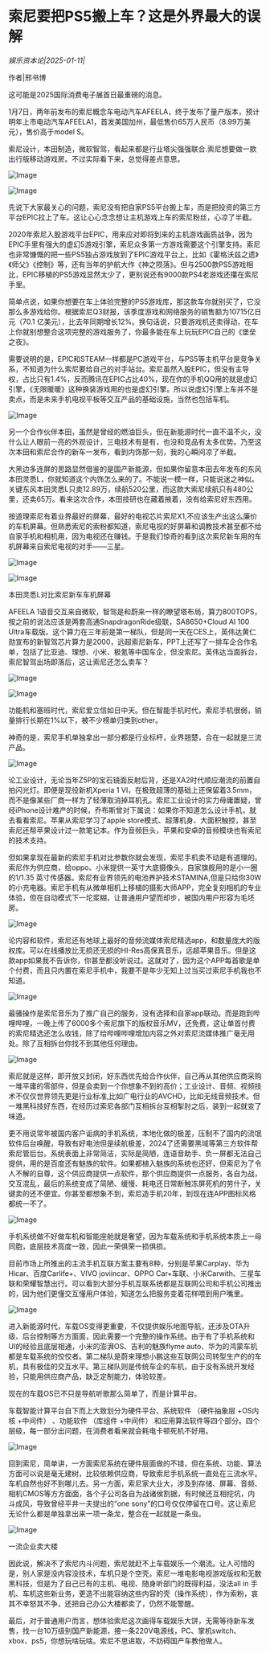 # 索尼要把PS5搬上车？这是外界最大的误解

*娱乐资本论|2025-01-11|*

作者|邢书博

这可能是2025国际消费电子展首日最重磅的消息。

1月7日，两年前发布的索尼概念车电动汽车AFEELA，终于发布了量产版本，预计明年上市电动汽车AFEELA1，首发美国加州，最低售价65万人民币（8.99万美元），售价高于model S。

索尼设计，本田制造，微软智驾，看起来都是行业塔尖强强联合.索尼想要做一款出行版移动游戏房。不过实际看下来，总觉得差点意思。

![Image](https://q5.itc.cn/images01/20250111/284fbbef91914d4f97f0ccabcd3b77d4.jpeg)

![Image](https://q3.itc.cn/images01/20250111/97a36e2863c74f5f9597c9174ccfa3a0.jpeg)

先说下大家最关心的问题，索尼没有把自家PS5平台搬上车，而是把投资的第三方平台EPIC拉上了车。这让心心念念想让主机游戏上车的索尼粉丝，心凉了半截。

2020年索尼入股游戏平台EPIC，用来应对即将到来的主机游戏画质战争，因为EPIC手里有强大的虚幻5游戏引擎，索尼众多第一方游戏需要这个引擎支持。索尼也非常慷慨的把一些PS5独占游戏放到了EPIC游戏平台上，比如《霍格沃兹之遗》《师父》《控制》等，还有当年的护航大作《神之陨落》。但与2500款PS5游戏相比，EPIC移植的PS5游戏显然太少了，更别说还有9000款PS4老游戏还攥在索尼手里。

简单点说，如果你想要在车上体验完整的PS5游戏库，那这款车你就别买了，它没那么多游戏给你。根据索尼Q3财报，该季度游戏和网络服务的销售额为10715亿日元（70.1 亿美元），比去年同期增长12%。换句话说，只要游戏机还卖得动，在车上你就别想整合这项完整的游戏服务了，你最多能在车上玩玩EPIC自己的《堡垒之夜》。

需要说明的是，EPIC和STEAM一样都是PC游戏平台，与PS5等主机平台是竞争关系，不知道为什么索尼要给自己的对手站台。索尼虽然入股EPIC，但没有主导权，占比只有1.4%，反而腾讯在EPIC占比40%，现在你的手机QQ用的就是虚幻引擎，《无限暖暖》这种换装游戏用的也是虚幻引擎。所以说虚幻引擎上车并不是卖点，而是未来手机电视平板等交互产品的基础设施，当然也包括车机。

![Image](https://q5.itc.cn/images01/20250111/f0b5d215b0c645638161038f0eaddb69.jpeg)

另一个合作伙伴本田，虽然是曾经的燃油巨头，但在新能源时代一直不温不火，没什么让人眼前一亮的外观设计，三电技术有是有，也没和竞品有太多优势。乃至这次本田和索尼合作的新车一发布，看到内饰那一刻，我的心瞬间凉了半截。

大黑边多连屏的思路显然借鉴的是国产新能源，但如果你留意本田去年发布的东风本田灵悉L，你就知道这个内饰怎么来的了。不能说一模一样，只能说迷之神似。关键东风本田灵悉L只卖12.89万，续航520公里，而这款大索尼续航只有480公里，还卖65万。看来这次合作，本田技研也在藏着掖着，没有给索尼好东西用。

按道理索尼有着业界最好的屏幕，最好的电视芯片索尼X1,不应该生产出这么廉价的车机屏幕。但熟悉索尼的索粉都知道，索尼电视的好屏幕和调教技术甚至都不给自家手机和相机用，因为电视还在赚钱。于是我们惊奇的看到这次索尼新车用的车机屏幕来自索尼电视的对手——三星。

![Image](https://q3.itc.cn/images01/20250111/38a7661c3e094420a5c427f86788fca2.jpeg)

![Image](https://q3.itc.cn/images01/20250111/6bdbcdf9cf814284bf4a99a330853a9e.jpeg)

本田灵悉L对比索尼新车车机屏幕

AFEELA 1语音交互来自微软，智驾是和蔚来一样的瞭望塔布局，算力800TOPS，按之前的说法应该是两套高通SnapdragonRide级联，SA8650+Cloud AI 100 Ultra车载版。这个算力在三年前是第一梯队，但是同一天在CES上，英伟达黄仁勋宣布的新智驾芯片算力是2000，远超索尼新车，PPT上还写了一排车企合作名单，包括了比亚迪、理想、小米、极氪等中国车企，但没索尼。英伟达当面拆台，索尼智驾出场即落后，这让索尼还怎么卖车？

![Image](https://q7.itc.cn/images01/20250111/d8276c82926a46e7868cf80ef268e6e1.jpeg)

![Image](https://q5.itc.cn/images01/20250111/85d0c378caf7470da110babd6ca2c61d.jpeg)

功能机和塞班时代，索尼爱立信如日中天。但在智能手机时代，索尼手机很弱，销量排行长期在1%以下，被不少榜单归类到other。

神奇的是，索尼手机单独拿出一部分都是行业标杆，业界翘楚，合在一起就是三流产品。

![Image](https://q6.itc.cn/images01/20250111/c43ae1b79f6a4224adde4e53f3c271d2.jpeg)

论工业设计，无论当年Z5P的宝石镜面反射后背，还是XA2时代顺应潮流的前置自拍闪光灯。即便是现役新机Xperia 1 VI，在极致超薄的基础上还保留着3.5mm，而不是像某些厂商一样为了轻薄取消掉耳机孔。索尼工业设计的实力毋庸置疑，曾经iPhone设计难产的时候，乔布斯曾对下属说：如果你不知道怎么设计手机，就去看看索尼。苹果从索尼学习了apple store模式、超薄机身、大面积触控，甚至索尼还帮苹果设计过一款笔记本。作为音频巨头，苹果和安卓的音频模块也有索尼的技术支持。

但如果拿现在最新的索尼手机对比参数你就会发现，索尼手机卖不动是有道理的。索尼作为供应商，给oppo、小米提供一英寸大底摄像头，自家旗舰用的是小一圈的1/1.35 英寸传感器。索尼有业界领先的电池养护技术STAMINA,但是只给你30W的小充电器。索尼手机有从微单相机上移植的摄影大师APP，完全复刻相机的专业体验，但在自动模式下一坨浆糊，让普通用户望而却步，被国内用户形容为毛坯房。

![Image](https://q8.itc.cn/images01/20250111/77bcd5ec729d4c558dd9faf3c61aa177.jpeg)

论内容和软件，索尼还有地球上最好的音频流媒体索尼精选app，和数量庞大的版权库。可以在线播放比无损还无损的HI-Res高保真音乐，远超苹果音乐。但是这款app如果我不告诉你，你甚至都没听说过。这就对了，因为这个APP每首歌是单个付费，而且只内置在索尼手机中，我要不是年少无知上过当买过索尼手机我也不知道。

![Image](https://q8.itc.cn/images01/20250111/3bfe581f284444a1a00100b03caaf98d.jpeg)

最骚操作是索尼音乐为了推广自己的服务，没有选择和自家app联动。而是跑到哔哩哔哩，一晚上传了6000多个索尼旗下的版权音乐MV，还免费，这让单首付费的索尼精选还怎么收钱，除了给哔哩哔哩增加内容之外对索尼流媒体推广毫无用处。除了互相拆台你找不到其他任何理由。

![Image](https://q3.itc.cn/images01/20250111/db90cb64cd4147edbf5c3b911827bd3d.jpeg)

索尼就是这样，即开放又封闭，好东西优先给合作伙伴，自己再从其他供应商采购一堆平庸的零部件，但是会卖到一个你想象不到的高价；工业设计、音频、视频技术不仅仅世界领先更是行业标准,比如广电行业的AVCHD，比如无线音频技术。但一堆黑科技好东西，在经历过索尼各部门互相拆台互相掣肘之后，装到一起就变了味道。

更不用说常年被国内客户诟病的手机系统，本地化做的极差，压制不了国内的流氓软件后台唤醒，导致有好电池但是续航极差，2024了还需要黑域等第三方软件帮索尼管后台。系统表面上非常简洁，实际是简陋，连语音助手、负一屏都无法自己提供，用的是百度还有魅族的软件。如果都植入魅族的系统也还好，但索尼为了令人不解的自尊，这个供应商提供一点软件，那个供应商提供一点服务，各自为战，交互混乱，最后的系统变成了简陋、缓慢、耗电还日常断触冻屏死机的劳什子，关键卖的还不便宜。你甚至都想象不到，索尼造手机20年，到现在连APP图标风格都统一不了。

![Image](https://q6.itc.cn/images01/20250111/13098693f7014ceb9b384727273d02c3.jpeg)

手机系统做不好做车机和智能座舱就是奢望，因为车载系统和手机系统本质上一母同胞，底层技术高度一致，因此一荣俱荣一损俱损。

目前市场上所推出的主流手机互联方案主要有8种，分别是苹果Carplay、华为Hicar、百度Carlife+、VIVO joviincar、OPPO Car+车联、小米Carwith、三星车联和荣耀智慧出行。可以看到大部分手机互联系统都是互联网公司和手机公司推出的，因为他们更懂交互懂用户体验，知道怎么把服务变着花样喂到用户嘴里。

![Image](https://q4.itc.cn/images01/20250111/22b16af60c7e4147ae587f79e3961171.jpeg)

进入新能源时代，车载OS变得更重要，不仅提供娱乐地图导航，还涉及OTA升级、后台控制等方方面面，因此需要一个完整的操作系统。由于有了手机系统和UI的经验且底层相通，小米的澎湃OS、吉利的魅族flyme auto、华为的鸿蒙车机都是车载系统的佼佼者。第二梯队是蔚来理想小鹏这些互联网公司转型生产的的车机，具有极佳的交互水平。第三梯队则是传统车企的车机，由于没有系统开发经验，只能用供应商产品，缺乏定制能力，体验较差。

现在的车载OS已不只是导航听歌那么简单了，而是计算平台。

车载智能计算平台自下而上大致划分为硬件平台、系统软件 （硬件抽象层 +OS内核 +中间件） 、功能软件 （库组件 +中间件） 和应用算法软件等四个部分。四个层级，每一部分出问题，在消费者看来就会耗电卡顿死机不好用。

![Image](https://q7.itc.cn/images01/20250111/f3c92ae416e84002b07cf1f3064ae0c9.jpeg)

回到索尼，简单讲，一方面索尼系统在硬件层面做的不错，但在系统、功能、算法方面可以说是毫无建树，比较依赖供应商，导致索尼手机系统一直处在三流水平。车机自然也好不到哪儿去。另一方面，索尼家大业大，涉及到存储、屏幕、音频、相机CMOS等方方面面，各个子公司各自为战诸侯割据，有时候还互相挖坑，内斗成风，导致曾经平井一夫提出的“one sony”的口号仅仅停留在口号。这让索尼无论什么都是单独拿出来一项一条龙，整合在一起就是一条虫。

![Image](https://q3.itc.cn/images01/20250111/b1789810d6f14b7596a619ded1b7babb.jpeg)

一流企业卖大楼

因此说，解决不了索尼内斗问题，索尼就赶不上车载娱乐一个潮流。让人可惜的是，别人家是没内容没技术，车机只是个空壳。索尼一堆电影电视游戏版权和无数黑科技，但是为了自己已有的主机、电视、随身听部门的既得利益，没法all in 手机、车机这些新业务，更造不出能容纳这些内容的壳（操作系统），作为索粉，哀其不幸怒其不争，还把自己办公大楼都卖了，仍然不能警醒。

最后，对于普通用户而言，想体验索尼这次画得车载娱乐大饼，无需等待新车发售，找一台10万级别国产新能源，接一条220V电源线，PC、掌机switch、xbox、ps5，你想玩啥玩啥。索尼不思进取，不妨碍国产车教他做人。

